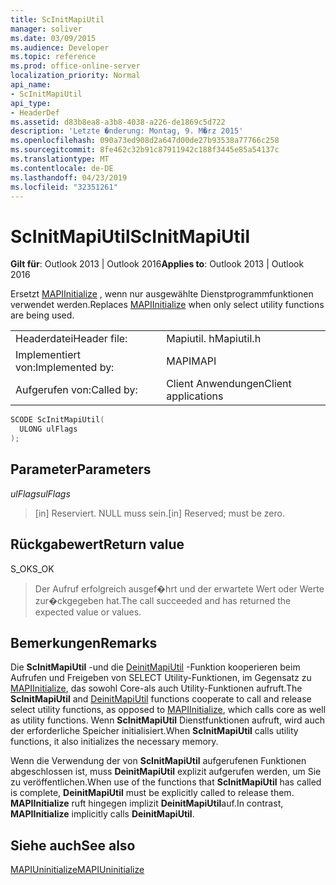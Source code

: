 ```yaml
---
title: ScInitMapiUtil
manager: soliver
ms.date: 03/09/2015
ms.audience: Developer
ms.topic: reference
ms.prod: office-online-server
localization_priority: Normal
api_name:
- ScInitMapiUtil
api_type:
- HeaderDef
ms.assetid: d83b8ea8-a3b8-4038-a226-de1869c5d722
description: 'Letzte �nderung: Montag, 9. M�rz 2015'
ms.openlocfilehash: 090a73ed908d2a647d00de27b93538a77766c258
ms.sourcegitcommit: 8fe462c32b91c87911942c188f3445e85a54137c
ms.translationtype: MT
ms.contentlocale: de-DE
ms.lasthandoff: 04/23/2019
ms.locfileid: "32351261"
---
```

# <a name="scinitmapiutil"></a><span data-ttu-id="e7f1d-103">ScInitMapiUtil</span><span class="sxs-lookup"><span data-stu-id="e7f1d-103">ScInitMapiUtil</span></span>

  
  
<span data-ttu-id="e7f1d-104">**Gilt für**: Outlook 2013 | Outlook 2016</span><span class="sxs-lookup"><span data-stu-id="e7f1d-104">**Applies to**: Outlook 2013 | Outlook 2016</span></span> 
  
<span data-ttu-id="e7f1d-105">Ersetzt [MAPIInitialize](mapiinitialize.md) , wenn nur ausgewählte Dienstprogrammfunktionen verwendet werden.</span><span class="sxs-lookup"><span data-stu-id="e7f1d-105">Replaces [MAPIInitialize](mapiinitialize.md) when only select utility functions are being used.</span></span> 
  
|||
|:-----|:-----|
|<span data-ttu-id="e7f1d-106">Headerdatei</span><span class="sxs-lookup"><span data-stu-id="e7f1d-106">Header file:</span></span>  <br/> |<span data-ttu-id="e7f1d-107">Mapiutil. h</span><span class="sxs-lookup"><span data-stu-id="e7f1d-107">Mapiutil.h</span></span>  <br/> |
|<span data-ttu-id="e7f1d-108">Implementiert von:</span><span class="sxs-lookup"><span data-stu-id="e7f1d-108">Implemented by:</span></span>  <br/> |<span data-ttu-id="e7f1d-109">MAPI</span><span class="sxs-lookup"><span data-stu-id="e7f1d-109">MAPI</span></span>  <br/> |
|<span data-ttu-id="e7f1d-110">Aufgerufen von:</span><span class="sxs-lookup"><span data-stu-id="e7f1d-110">Called by:</span></span>  <br/> |<span data-ttu-id="e7f1d-111">Client Anwendungen</span><span class="sxs-lookup"><span data-stu-id="e7f1d-111">Client applications</span></span>  <br/> |
   
```cpp
SCODE ScInitMapiUtil(
  ULONG ulFlags
);
```

## <a name="parameters"></a><span data-ttu-id="e7f1d-112">Parameter</span><span class="sxs-lookup"><span data-stu-id="e7f1d-112">Parameters</span></span>

 <span data-ttu-id="e7f1d-113">_ulFlags_</span><span class="sxs-lookup"><span data-stu-id="e7f1d-113">_ulFlags_</span></span>
  
> <span data-ttu-id="e7f1d-114">[in] Reserviert. NULL muss sein.</span><span class="sxs-lookup"><span data-stu-id="e7f1d-114">[in] Reserved; must be zero.</span></span>
    
## <a name="return-value"></a><span data-ttu-id="e7f1d-115">Rückgabewert</span><span class="sxs-lookup"><span data-stu-id="e7f1d-115">Return value</span></span>

<span data-ttu-id="e7f1d-116">S_OK</span><span class="sxs-lookup"><span data-stu-id="e7f1d-116">S_OK</span></span> 
  
> <span data-ttu-id="e7f1d-117">Der Aufruf erfolgreich ausgef�hrt und der erwartete Wert oder Werte zur�ckgegeben hat.</span><span class="sxs-lookup"><span data-stu-id="e7f1d-117">The call succeeded and has returned the expected value or values.</span></span>
    
## <a name="remarks"></a><span data-ttu-id="e7f1d-118">Bemerkungen</span><span class="sxs-lookup"><span data-stu-id="e7f1d-118">Remarks</span></span>

<span data-ttu-id="e7f1d-119">Die **ScInitMapiUtil** -und die [DeinitMapiUtil](deinitmapiutil.md) -Funktion kooperieren beim Aufrufen und Freigeben von SELECT Utility-Funktionen, im Gegensatz zu [MAPIInitialize](mapiinitialize.md), das sowohl Core-als auch Utility-Funktionen aufruft.</span><span class="sxs-lookup"><span data-stu-id="e7f1d-119">The **ScInitMapiUtil** and [DeinitMapiUtil](deinitmapiutil.md) functions cooperate to call and release select utility functions, as opposed to [MAPIInitialize](mapiinitialize.md), which calls core as well as utility functions.</span></span> <span data-ttu-id="e7f1d-120">Wenn **ScInitMapiUtil** Dienstfunktionen aufruft, wird auch der erforderliche Speicher initialisiert.</span><span class="sxs-lookup"><span data-stu-id="e7f1d-120">When **ScInitMapiUtil** calls utility functions, it also initializes the necessary memory.</span></span> 
  
<span data-ttu-id="e7f1d-121">Wenn die Verwendung der von **ScInitMapiUtil** aufgerufenen Funktionen abgeschlossen ist, muss **DeinitMapiUtil** explizit aufgerufen werden, um Sie zu veröffentlichen.</span><span class="sxs-lookup"><span data-stu-id="e7f1d-121">When use of the functions that **ScInitMapiUtil** has called is complete, **DeinitMapiUtil** must be explicitly called to release them.</span></span> <span data-ttu-id="e7f1d-122">**MAPIInitialize** ruft hingegen implizit **DeinitMapiUtil**auf.</span><span class="sxs-lookup"><span data-stu-id="e7f1d-122">In contrast, **MAPIInitialize** implicitly calls **DeinitMapiUtil**.</span></span> 
  
## <a name="see-also"></a><span data-ttu-id="e7f1d-123">Siehe auch</span><span class="sxs-lookup"><span data-stu-id="e7f1d-123">See also</span></span>



[<span data-ttu-id="e7f1d-124">MAPIUninitialize</span><span class="sxs-lookup"><span data-stu-id="e7f1d-124">MAPIUninitialize</span></span>](mapiuninitialize.md)

